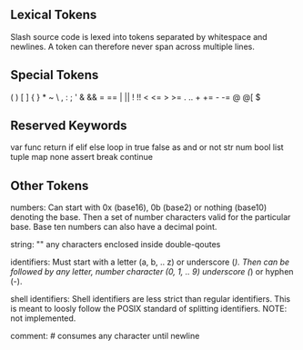 ## Lexical Tokens
Slash source code is lexed into tokens separated by whitespace and newlines. A token can therefore never span across multiple lines.

## Special Tokens
( ) [ ] { } * ~ \ , : ; ' & && = == | || ! !! < <= > >= . .. + += - -= @ @[ $

## Reserved Keywords
var func return if elif else loop in true false as and or not str num bool list tuple map none assert break continue

## Other Tokens

numbers: Can start with 0x (base16), 0b (base2) or nothing (base10) denoting the base. Then a set of number characters valid for the particular base. Base ten numbers can also have a decimal point.

string: "" any characters enclosed inside double-qoutes

identifiers: Must start with a letter (a, b, .. z) or underscore (_). Then can be followed by any letter, number character (0, 1, .. 9) underscore (_) or hyphen  (-).

shell identifiers: Shell identifiers are less strict than regular identifiers. This is meant to loosly follow the POSIX standard of splitting identifiers. NOTE: not implemented.

comment: # consumes any character until newline
